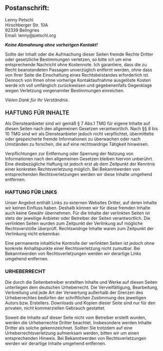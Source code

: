    <div>
       <h2 ><span><strong>Postanschrift:</strong>
    </span></h2><p>Lenny Petschl<br>
           <span>Hirschberger Str. 10A<br>
    </span>92339 Beilngries<br>Email: lenny@petschl.org</p>
       <em><strong>Keine Abmahnung ohne vorherigen Kontakt!</strong></em><p>Sollte
           der Inhalt oder die Aufmachung dieser Seiten fremde Rechte Dritter oder
           gesetzliche Bestimmungen verletzen, so bitte ich um eine entsprechende
           Nachricht ohne Kostennote.&nbsp;Ich garantiere, dass die zu Recht
           beanstandeten Passagen unverzüglich entfernt werden, ohne dass von Ihrer
           Seite die Einschaltung eines Rechtsbeistandes erforderlich ist. Dennoch
           von Ihnen ohne vorherige Kontaktaufnahme ausgelöste Kosten werde ich
           voll umfänglich zurückweisen und gegebenenfalls Gegenklage wegen
           Verletzung vorgenannter Bestimmungen einreichen.</p><address><p>Vielen Dank für Ihr Verständnis.</p></address><h3><span style="font-size: 18px; font-weight: 600;">HAFTUNG FÜR INHALTE</span></h3>
       <p>Als
           Diensteanbieter sind wir gemäß § 7 Abs.1 TMG für eigene Inhalte auf
           diesen Seiten nach den allgemeinen Gesetzen verantwortlich. Nach §§ 8
           bis 10 TMG sind wir als Diensteanbieter jedoch nicht verpflichtet,
           übermittelte oder gespeicherte fremde Informationen zu überwachen oder
           nach Umständen zu forschen, die auf eine rechtswidrige Tätigkeit
           hinweisen.</p><p>Verpflichtungen zur Entfernung oder Sperrung der
           Nutzung von Informationen nach den allgemeinen Gesetzen bleiben hiervon
           unberührt. Eine diesbezügliche Haftung ist jedoch erst ab dem Zeitpunkt
           der Kenntnis einer konkreten Rechtsverletzung möglich. Bei Bekanntwerden
           von entsprechenden Rechtsverletzungen werden wir diese Inhalte umgehend
           entfernen.</p><h3>HAFTUNG FÜR LINKS</h3><p>Unser Angebot enthält Links
           zu externen Websites Dritter, auf deren Inhalte wir keinen Einfluss
           haben. Deshalb können wir für diese fremden Inhalte auch keine Gewähr
           übernehmen. Für die Inhalte der verlinkten Seiten ist stets der
           jeweilige Anbieter oder Betreiber der Seiten verantwortlich. Die
           verlinkten Seiten wurden zum Zeitpunkt der Verlinkung auf mögliche
           Rechtsverstöße überprüft. Rechtswidrige Inhalte waren zum Zeitpunkt der
           Verlinkung nicht erkennbar.</p><p>Eine permanente inhaltliche Kontrolle
           der verlinkten Seiten ist jedoch ohne konkrete Anhaltspunkte einer
           Rechtsverletzung nicht zumutbar. Bei Bekanntwerden von
           Rechtsverletzungen werden wir derartige Links umgehend entfernen.</p><h3>URHEBERRECHT</h3><p>Die
           durch die Seitenbetreiber erstellten Inhalte und Werke auf diesen
           Seiten unterliegen dem deutschen Urheberrecht. Die Vervielfältigung,
           Bearbeitung, Verbreitung und jede Art der Verwertung außerhalb der
           Grenzen des Urheberrechtes bedürfen der schriftlichen Zustimmung des
           jeweiligen Autors bzw. Erstellers. Downloads und Kopien dieser Seite
           sind nur für den privaten, nicht kommerziellen Gebrauch gestattet.</p><p>Soweit
           die Inhalte auf dieser Seite nicht vom Betreiber erstellt wurden,
           werden die Urheberrechte Dritter beachtet. Insbesondere werden Inhalte
           Dritter als solche gekennzeichnet. Sollten Sie trotzdem auf eine
           Urheberrechtsverletzung aufmerksam werden, bitten wir um einen
           entsprechenden Hinweis. Bei Bekanntwerden von Rechtsverletzungen werden
           wir derartige Inhalte umgehend entfernen.</p>
   </div>